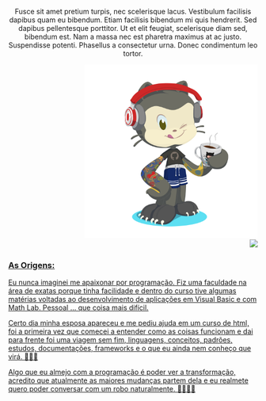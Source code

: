 
<div>
  <p align="center" display="inline-block"> Fusce sit amet pretium turpis, nec scelerisque lacus. Vestibulum facilisis dapibus quam eu bibendum. Etiam facilisis bibendum mi quis hendrerit. Sed dapibus pellentesque porttitor. Ut et elit feugiat, scelerisque diam sed, bibendum est. Nam a massa nec est pharetra maximus at ac justo. Suspendisse potenti. Phasellus a consectetur urna. Donec condimentum leo tortor. </p>
  <div display="inline-block" align="right" max-width="600px">
      <img src="https://github.com/ismaelBZ/ismaelBZ/blob/main/octocat-1696444939658.png" width="350" display="inline" text-align="center"/>
    <div>
      <a href="https://github.com/ismaelBZ">
      <img loading="lazy" height="200" src="https://github-readme-stats.vercel.app/api/top-langs/?username=ismaelBZ&layout=compact&langs_count=7&theme=tokyonight" display="inline"/>
    </div>
  </div>
</div>


### As Origens:

  Eu nunca imaginei me apaixonar por programação. Fiz uma faculdade na área de exatas porque tinha facilidade e dentro do curso tive algumas matérias voltadas ao desenvolvimento de aplicações em Visual Basic e com Math Lab. Pessoal ... que coisa mais difícil. 
  
  Certo dia minha esposa apareceu e me pediu ajuda em um curso de html, foi a primeira vez que comecei a entender como as coisas funcionam e dai para frente foi uma viagem sem fim, linguagens, conceitos, padrões, estudos, documentações, frameworks e o que eu ainda nem conheço que virá. 🤣🤣🤣
  
  Algo que eu almejo com a programação é poder ver a transformação, acredito que atualmente as maiores mudanças partem dela e eu realmete quero poder conversar com um robo naturalmente. 🤖😅😅😅
